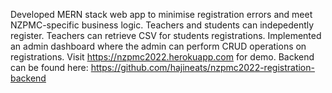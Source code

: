 Developed MERN stack web app to minimise registration errors and meet NZPMC-specific business logic. Teachers and students can indepedently register. Teachers can retrieve CSV for students registrations. Implemented an admin dashboard where the admin can perform CRUD operations on registrations. Visit https://nzpmc2022.herokuapp.com for demo.
Backend can be found here: https://github.com/hajineats/nzpmc2022-registration-backend
